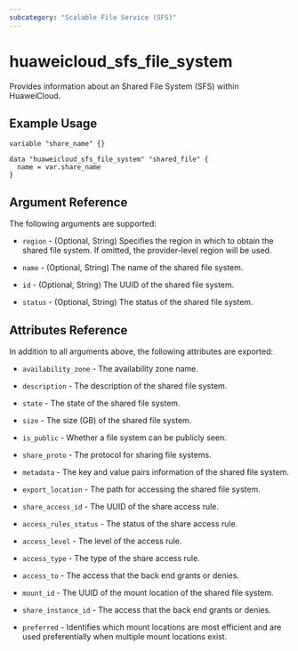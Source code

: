```yaml
---
subcategory: "Scalable File Service (SFS)"
---
```


# huaweicloud_sfs_file_system

Provides information about an Shared File System (SFS) within HuaweiCloud.

## Example Usage

```hcl
variable "share_name" {}

data "huaweicloud_sfs_file_system" "shared_file" {
  name = var.share_name
}
```

## Argument Reference

The following arguments are supported:

* `region` - (Optional, String) Specifies the region in which to obtain the shared file system.
  If omitted, the provider-level region will be used.

* `name` - (Optional, String) The name of the shared file system.

* `id` - (Optional, String) The UUID of the shared file system.

* `status` - (Optional, String) The status of the shared file system.

## Attributes Reference

In addition to all arguments above, the following attributes are exported:

* `availability_zone` - The availability zone name.

* `description` - The description of the shared file system.

* `state` - The state of the shared file system.

* `size` - The size (GB) of the shared file system.

* `is_public` - Whether a file system can be publicly seen.

* `share_proto` - The protocol for sharing file systems.

* `metadata` - The key and value pairs information of the shared file system.

* `export_location` - The path for accessing the shared file system.

* `share_access_id` - The UUID of the share access rule.

* `access_rules_status` - The status of the share access rule.

* `access_level` - The level of the access rule.

* `access_type` - The type of the share access rule.

* `access_to` - The access that the back end grants or denies.

* `mount_id` - The UUID of the mount location of the shared file system.

* `share_instance_id` - The access that the back end grants or denies.

* `preferred` - Identifies which mount locations are most efficient and are used preferentially when multiple mount
  locations exist.
